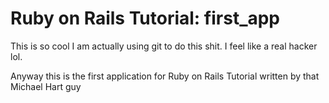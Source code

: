 # Ruby on Rails Tutorial: first_app

This is so cool I am actually using git to do this shit. I feel like  a real hacker lol. 

Anyway this is the first application for Ruby on Rails Tutorial written by that Michael Hart guy
